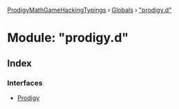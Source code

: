 [ProdigyMathGameHackingTypings](../README.md) › [Globals](../globals.md) › ["prodigy.d"](_prodigy_d_.md)

# Module: "prodigy.d"

## Index

### Interfaces

* [Prodigy](../interfaces/_prodigy_d_.prodigy.md)
